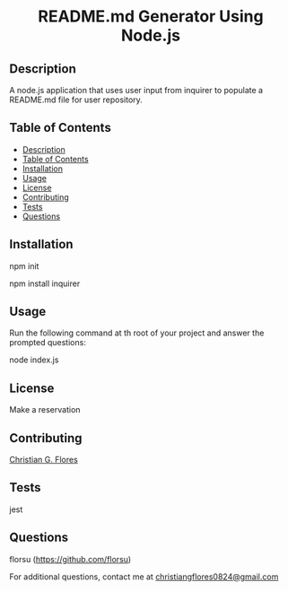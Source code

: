 <h1 align="center">README.md Generator Using Node.js</h1>

<a name="description"></a>
## Description
 A node.js application that uses user input from inquirer to populate a README.md file for user repository.

<a name="toc"></a>
## Table of Contents
- [Description](#description)
- [Table of Contents](#toc)
- [Installation](#installation)  
- [Usage](#usage)
- [License](#license)  
- [Contributing](#contributing)  
- [Tests](#tests)
- [Questions](#questions)  

<a name="installation"></a>
## Installation
npm init

npm install inquirer

<a name="usage"></a>
## Usage
Run the following command at th root of your project and answer the prompted questions:

node index.js

<a name="license"></a>
## License
Make a reservation

<a name="contributing"></a>
## Contributing
[Christian G. Flores](https://github.com/florsu)

<a name="tests"></a>
## Tests
jest

<a name="questions"></a>
## Questions
florsu (https://github.com/florsu)

For additional questions, contact me at christiangflores0824@gmail.com 
